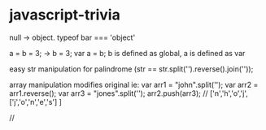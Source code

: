 # javascript-trivia
null -> object. typeof bar === 'object'

a = b = 3; -> b = 3; var a = b; 
b is defined as global, a is defined as var

easy str manipulation for palindrome (str == str.split('').reverse().join(''));

array manipulation modifies original ie:
var arr1 = "john".split('');
var arr2 = arr1.reverse();
var arr3 = "jones".split('');
arr2.push(arr3);
// ['n','h','o','j', ['j','o','n','e','s'] ]

//
